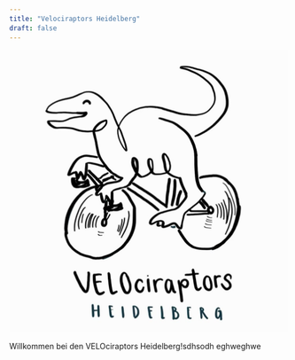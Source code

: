 ```yaml
---
title: "Velociraptors Heidelberg"
draft: false
---
```


![VELOciraptors Logo](/images/velociraptors-logo.jpg)

Willkommen bei den VELOciraptors Heidelberg!sdhsodh
eghweghwe
